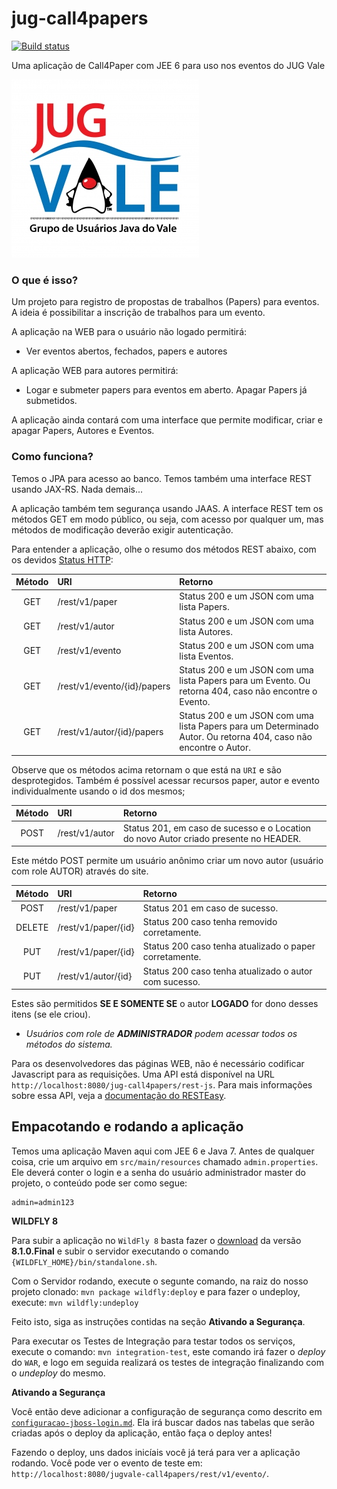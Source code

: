 jug-call4papers
===============

[![Build status](https://travis-ci.org/CodeVale/jug-call4papers.png)](https://travis-ci.org/CodeVale/jug-call4papers.png?branch=master)

Uma aplicação de Call4Paper com JEE 6 para uso nos eventos do JUG Vale

![JUG](src/main/webapp/img/logo_jug_vale_final.jpg)

### O que é isso?

Um projeto para registro de propostas de trabalhos (Papers) para eventos. A ideia é possibilitar a inscrição de trabalhos para um evento.

A aplicação na WEB para o usuário não logado permitirá:

* Ver eventos abertos, fechados, papers e autores

A aplicação WEB para autores permitirá:

* Logar e submeter papers para eventos em aberto. Apagar Papers já submetidos.

A aplicação ainda contará com uma interface que permite modificar, criar e apagar Papers, Autores e Eventos. 

### Como funciona?

Temos o JPA para acesso ao banco. Temos também uma interface REST usando JAX-RS. Nada demais...

A aplicação também tem segurança usando JAAS. A interface REST tem os métodos GET em modo público, ou seja, com acesso por qualquer um, mas métodos de modificação deverão exigir autenticação. 

Para entender a aplicação, olhe o resumo dos métodos REST abaixo, com os devidos [Status HTTP](http://www.restapitutorial.com/httpstatuscodes.html):


Método 	  | URI											              | Retorno 
:-----:	  | :-------------------------------------| :------------------
GET		    | /rest/v1/paper                        |  Status 200 e um JSON com uma lista Papers.
GET		    | /rest/v1/autor                        |  Status 200 e um JSON com uma lista Autores.
GET		    | /rest/v1/evento                       |  Status 200 e um JSON com uma lista Eventos.
GET		    | /rest/v1/evento/{id}/papers           |  Status 200 e um JSON com uma lista Papers para um Evento. Ou retorna 404, caso não encontre o Evento.
GET		    | /rest/v1/autor/{id}/papers            |  Status 200 e um JSON com uma lista Papers para um Determinado Autor. Ou retorna 404, caso não encontre o Autor.

Observe que os métodos acima retornam o que está na `URI` e são desprotegidos. Também é possível acessar recursos paper, autor e evento individualmente usando o id dos mesmos;

Método 	  | URI											              | Retorno           
:-----:	  | :-------------------------------------| :------------------
POST		  | /rest/v1/autor                        | Status 201, em caso de sucesso e o Location do novo Autor criado presente no HEADER.

Este métdo POST permite um usuário anônimo criar um novo autor (usuário com role AUTOR) através do site.

Método 	                | URI											              | Retorno           
:----------------------:| :-------------------------------------| :------------------
POST		  | /rest/v1/paper                                      | Status 201 em caso de sucesso.
DELETE                  | /rest/v1/paper/{id}                   | Status 200 caso tenha removido corretamente.
PUT                     | /rest/v1/paper/{id}                   | Status 200 caso tenha atualizado o paper corretamente.
PUT		                  | /rest/v1/autor/{id}                   | Status 200 caso tenha atualizado o autor com sucesso.


Estes são permitidos **SE E SOMENTE SE** o autor **LOGADO** for dono desses itens (se ele criou).

* _Usuários com role de **ADMINISTRADOR** podem acessar todos os métodos do sistema._


Para os desenvolvedores das páginas WEB, não é necessário codificar Javascript para as requisições. Uma API está disponível na URL `http://localhost:8080/jug-call4papers/rest-js`. Para mais informações sobre essa API, veja a [documentação do RESTEasy](http://docs.jboss.org/resteasy/docs/2.3.7.Final/userguide/html/AJAX_Client.html#d4e1923).

Empacotando e rodando a aplicação
--------

Temos uma aplicação Maven aqui com JEE 6 e Java 7.
Antes de qualquer coisa, crie um arquivo em `src/main/resources` chamado `admin.properties`. Ele deverá conter o login e a senha do usuário administrador master do projeto, o conteúdo pode ser como segue:
~~~
admin=admin123
~~~


**WILDFLY 8**

Para subir a aplicação no `WildFly 8` basta fazer o [download](http://wildfly.org/downloads/) da versão **8.1.0.Final** e subir o servidor executando o comando `{WILDFLY_HOME}/bin/standalone.sh`.

Com o Servidor rodando, execute o segunte comando, na raiz do nosso projeto clonado: `mvn package wildfly:deploy` e para fazer o undeploy, execute: `mvn wildfly:undeploy`

Feito isto, siga as instruções contidas na seção **Ativando a Segurança**.

Para executar os Testes de Integração para testar todos os serviços, execute o comando: `mvn integration-test`, este comando irá fazer o _deploy_ do `WAR`, e logo em seguida realizará os testes de integração finalizando com o _undeploy_ do mesmo.

**Ativando a Segurança**

Você então deve adicionar a configuração de segurança como descrito em [`configuracao-jboss-login.md`](https://github.com/CodeVale/jug-call4papers/blob/master/configuracao-jboss-login.md). Ela irá buscar dados nas tabelas que serão criadas após o deploy da aplicação, então faça o deploy antes!

Fazendo o deploy, uns dados inicíais você já terá para ver a aplicação rodando. Você pode ver o evento de teste em: `http://localhost:8080/jugvale-call4papers/rest/v1/evento/`.
